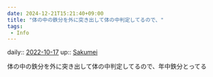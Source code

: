 ```yaml
---
date: 2024-12-21T15:21:40+09:00
title: "体の中の鉄分を外に突き出して体の中判定してるので、"
tags:
 - Info
---
```


daily:: [2022-10-17](Daily_Note/2022-10-17.md)
up:: [Sakumei](../Bar/Novel/Nacaria/Sakumei.md)

体の中の鉄分を外に突き出して体の中判定してるので、年中鉄分とってる